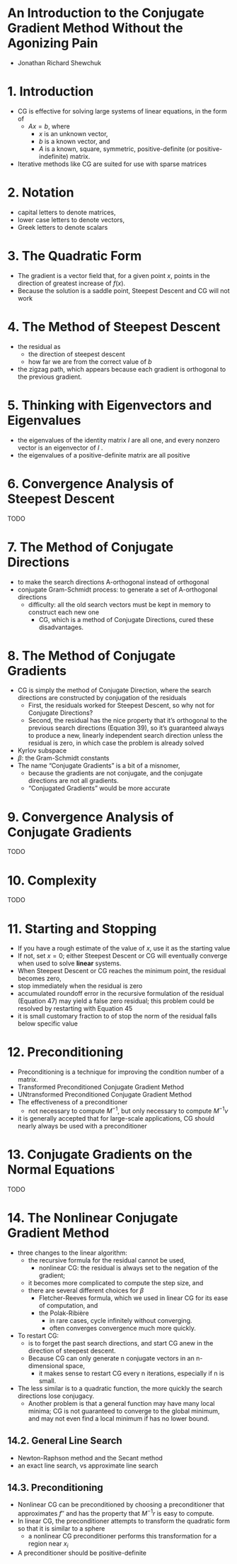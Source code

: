 # An Introduction to the Conjugate Gradient Method Without the Agonizing Pain
* Jonathan Richard Shewchuk

# 1. Introduction
* CG is effective for solving large systems of linear equations, in the form of
  * $Ax = b$, where
     * $x$ is an unknown vector,
     * $b$ is a known vector, and
     * $A$ is a known, square, symmetric, positive-definite (or positive-indefinite) matrix.
* Iterative methods like CG are suited for use with sparse matrices

# 2. Notation
* capital letters to denote matrices,
* lower case letters to denote vectors,
* Greek letters to denote scalars

# 3. The Quadratic Form
* The gradient is a vector field that, for a given point $x$, points in the direction of greatest increase of $f(x)$.
* Because the solution is a saddle point, Steepest Descent and CG will not work

# 4. The Method of Steepest Descent
* the residual as
  * the direction of steepest descent
  * how far we are from the correct value of $b$
* the zigzag path, which appears because each
  gradient is orthogonal to the previous gradient.

# 5. Thinking with Eigenvectors and Eigenvalues
* the eigenvalues of the identity matrix $I$ are all one, and every nonzero vector is an eigenvector of $I$ .
* the eigenvalues of a positive-definite matrix are all positive

# 6. Convergence Analysis of Steepest Descent
TODO

# 7. The Method of Conjugate Directions
* to make the search directions A-orthogonal instead of orthogonal
* conjugate Gram-Schmidt process: to generate a set of A-orthogonal directions
  * difficulty: all the old search vectors must be kept in memory to construct each new one
    * CG, which is a method of Conjugate Directions, cured these disadvantages.

# 8. The Method of Conjugate Gradients
* CG is simply the method of Conjugate Direction,
  where the search directions are constructed by conjugation of the residuals
  * First, the residuals worked for Steepest Descent, so why not
    for Conjugate Directions?
  * Second, the residual has the nice property that it’s orthogonal to the previous
    search directions (Equation 39), so it’s guaranteed always to produce a new, linearly independent search
    direction unless the residual is zero, in which case the problem is already solved
* Kyrlov subspace
* $\beta$: the Gram-Schmidt constants
* The name “Conjugate Gradients” is a bit of a misnomer,
  * because the gradients are not conjugate, and the conjugate directions are not all gradients.
  * “Conjugated Gradients” would be more accurate

# 9. Convergence Analysis of Conjugate Gradients
TODO

# 10. Complexity
TODO

# 11. Starting and Stopping
* If you have a rough estimate of the value of $x$, use it as the starting value
* If not, set $x=0$; either Steepest Descent or CG will eventually converge when used to solve **linear** systems.
* When Steepest Descent or CG reaches the minimum point, the residual becomes zero,
* stop immediately when the residual is zero
* accumulated roundoff error in the
  recursive formulation of the residual (Equation 47) may yield a false zero residual; this problem could be
  resolved by restarting with Equation 45
* it is small customary fraction to of stop the norm of the residual falls below specific value


# 12. Preconditioning
* Preconditioning is a technique for improving the condition  number of a matrix.
* Transformed Preconditioned Conjugate Gradient Method
* UNtransformed Preconditioned Conjugate Gradient Method
* The effectiveness of a preconditioner
  * not necessary to compute $M^{-1}$, but only necessary to compute $M^{-1}v$
* it is generally accepted that for large-scale applications,
  CG should nearly always be used with a preconditioner

# 13. Conjugate Gradients on the Normal Equations
TODO

# 14. The Nonlinear Conjugate Gradient Method
* three changes to the linear algorithm:
  * the recursive formula for the residual cannot be used,
    * nonlinear CG: the residual is always set to the negation of the gradient;
  * it becomes more complicated to compute the step size, and
  * there are several different choices for $\beta$
    * Fletcher-Reeves formula, which we used in linear CG for its ease of computation, and
    * the Polak-Ribière
      * in rare cases, cycle infinitely without converging.
      * often converges convergence much more quickly.
* To restart CG:
  * is to forget the past search directions, and
    start CG anew in the direction of steepest descent.
  * Because CG can only generate n conjugate vectors in an n-dimensional space,
    * it makes sense to restart CG every n iterations, especially if n is small.
* The less similar is to a quadratic function,
  the more quickly the search directions lose conjugacy.
  * Another problem is that a general function may have many local minima;
    CG is not guaranteed to converge to the global minimum, and may not
    even find a local minimum if has no lower bound.

## 14.2. General Line Search
* Newton-Raphson method and the Secant method
* an exact line search, vs approximate line search

## 14.3. Preconditioning
* Nonlinear CG can be preconditioned by choosing a preconditioner that approximates
  $f''$ and has the property that $M^{-1} r$ is easy to compute.
* In linear CG, the preconditioner attempts to transform the quadratic form so that
  it is similar to a sphere
  * a nonlinear CG preconditioner performs this transformation for a region near $x_i$
* A preconditioner  should be positive-definite
